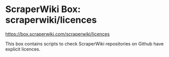 # ScraperWiki Box: scraperwiki/licences #

https://box.scraperwiki.com/scraperwiki/licences

This box contains scripts to check ScraperWiki repositories on Github have explicit licences.